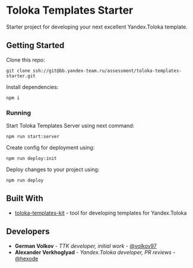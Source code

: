 # Toloka Templates Starter

Starter project for developing your next excellent Yandex.Toloka template.

## Getting Started

Clone this repo:

```
git clone ssh://git@bb.yandex-team.ru/assessment/toloka-templates-starter.git
```

Install dependencies:

```
npm i
```

### Running

Start Toloka Templates Server using next command:

```
npm run start:server
```

Create config for deployment using:

```
npm run deploy:init
```

Deploy changes to your project using:

```
npm run deploy
```

## Built With

* [toloka-templates-kit](https://bb.yandex-team.ru/projects/ASSESSMENT/repos/toloka-templates-kit/browse) - tool for developing templates for Yandex.Toloka

## Developers

* **German Volkov** - *TTK developer, initial work* - [@volkov97](https://staff.yandex-team.ru/volkov97)
* **Alexander Verkhoglyad** - *Yandex.Toloka developer, PR reviews* - [@hexode](https://staff.yandex-team.ru/hexode)
